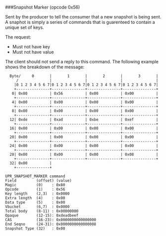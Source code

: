 ###Snapshot Marker (opcode 0x56)

Sent by the producer to tell the consumer that a new snapshot is being
sent. A snaphot is simply a series of commands that is guarenteed to
contain a unique set of keys.

The request:
* Must not have key
* Must not have value

The client should not send a reply to this command. The following
example shows the breakdown of the message:

      Byte/     0       |       1       |       2       |       3       |
         /              |               |               |               |
        |0 1 2 3 4 5 6 7|0 1 2 3 4 5 6 7|0 1 2 3 4 5 6 7|0 1 2 3 4 5 6 7|
        +---------------+---------------+---------------+---------------+
       0| 0x80          | 0x56          | 0x00          | 0x00          |
        +---------------+---------------+---------------+---------------+
       4| 0x00          | 0x00          | 0x00          | 0x00          |
        +---------------+---------------+---------------+---------------+
       8| 0x00          | 0x00          | 0x00          | 0x00          |
        +---------------+---------------+---------------+---------------+
      12| 0xde          | 0xad          | 0xbe          | 0xef          |
        +---------------+---------------+---------------+---------------+
      16| 0x00          | 0x00          | 0x00          | 0x00          |
        +---------------+---------------+---------------+---------------+
      20| 0x00          | 0x00          | 0x00          | 0x00          |
        +---------------+---------------+---------------+---------------+
      24| 0x00          | 0x00          | 0x00          | 0x00          |
        +---------------+---------------+---------------+---------------+
      28| 0x00          | 0x00          | 0x00          | 0x08          |
        +---------------+---------------+---------------+---------------+
      32| 0x00          |
        +---------------+

    UPR_SNAPSHOT_MARKER command
    Field         (offset) (value)
    Magic         (0)    : 0x80
    Opcode        (1)    : 0x56
    Key length    (2,3)  : 0x0000
    Extra length  (4)    : 0x00
    Data type     (5)    : 0x00
    Vbucket       (6,7)  : 0x0000
    Total body    (8-11) : 0x00000000
    Opaque        (12-15): 0xdeadbeef
    CAS           (16-23): 0x0000000000000000
	End Seqno     (24-31): 0x0000000000000008
	Snapshot Type (32)   : 0x00
